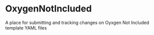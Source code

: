 # OxygenNotIncluded
A place for submitting and tracking changes on Oyxgen Not Included template YAML files
